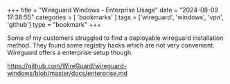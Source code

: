 +++
title = "Wireguard Windows - Enterprise Usage"
date = "2024-08-09 17:38:55"
categories = [ 'bookmarks' ]
tags = ['wireguard', 'windows', 'vpn', 'github']
type = "bookmark"
+++

Some of my customers struggled to find a deployable wireguard installation method. They found some registry hacks which are not very convenient. Wireguard offers a enterprise setup though.  

<https://github.com/WireGuard/wireguard-windows/blob/master/docs/enterprise.md>  

  
